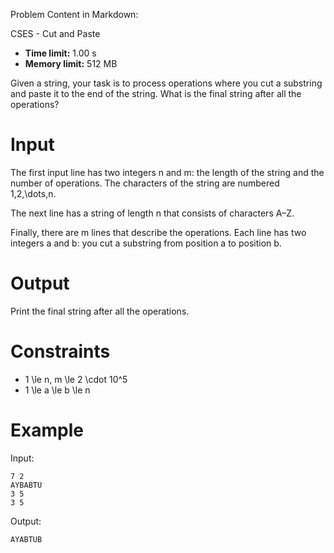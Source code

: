 Problem Content in Markdown:


CSES \- Cut and Paste




* **Time limit:** 1\.00 s
* **Memory limit:** 512 MB




Given a string, your task is to process operations where you cut a substring and paste it to the end of the string. What is the final string after all the operations?


Input
=====


The first input line has two integers n and m: the length of the string and the number of operations. The characters of the string are numbered 1,2,\\dots,n.


The next line has a string of length n that consists of characters A–Z.


Finally, there are m lines that describe the operations. Each line has two integers a and b: you cut a substring from position a to position b.


Output
======


Print the final string after all the operations.


Constraints
===========


* 1 \\le n, m \\le 2 \\cdot 10^5
* 1 \\le a \\le b \\le n


Example
=======


Input:



```
7 2
AYBABTU
3 5
3 5

```

Output:



```
AYABTUB

```
 

